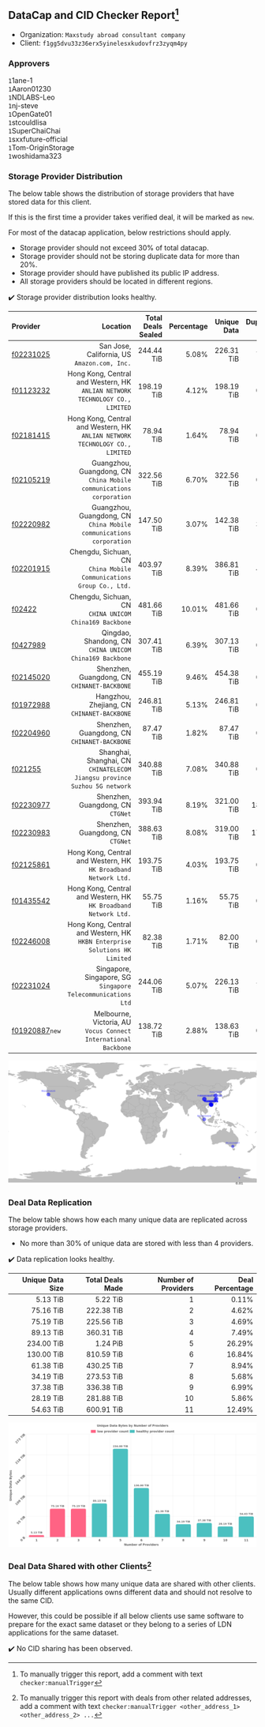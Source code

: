 ## DataCap and CID Checker Report[^1]
 - Organization: `Maxstudy abroad consultant company`
 - Client: `f1gg5dvu33z36erx5yinelesxkudovfrz3zyqm4py`
### Approvers
`1`1ane-1<br/>`1`Aaron01230<br/>`1`NDLABS-Leo<br/>`1`nj-steve<br/>`1`OpenGate01<br/>`1`stcouldlisa<br/>`1`SuperChaiChai<br/>`1`sxxfuture-official<br/>`1`Tom-OriginStorage<br/>`1`woshidama323

### Storage Provider Distribution
The below table shows the distribution of storage providers that have stored data for this client.

If this is the first time a provider takes verified deal, it will be marked as `new`.

For most of the datacap application, below restrictions should apply.
 - Storage provider should not exceed 30% of total datacap.
 - Storage provider should not be storing duplicate data for more than 20%.
 - Storage provider should have published its public IP address.
 - All storage providers should be located in different regions.

✔️ Storage provider distribution looks healthy.

| Provider                                                    |                                                                        Location | Total Deals Sealed | Percentage | Unique Data | Duplicate Deals |
| :---------------------------------------------------------- | ------------------------------------------------------------------------------: | -----------------: | ---------: | ----------: | --------------: |
| [f02231025](https://filfox.info/en/address/f02231025)       |                                 San Jose, California, US<br/>`Amazon.com, Inc.` |         244.44 TiB |      5.08% |  226.31 TiB |           7.41% |
| [f01123232](https://filfox.info/en/address/f01123232)       | Hong Kong, Central and Western, HK<br/>`ANLIAN NETWORK TECHNOLOGY CO., LIMITED` |         198.19 TiB |      4.12% |  198.19 TiB |           0.00% |
| [f02181415](https://filfox.info/en/address/f02181415)       | Hong Kong, Central and Western, HK<br/>`ANLIAN NETWORK TECHNOLOGY CO., LIMITED` |          78.94 TiB |      1.64% |   78.94 TiB |           0.00% |
| [f02105219](https://filfox.info/en/address/f02105219)       |          Guangzhou, Guangdong, CN<br/>`China Mobile communications corporation` |         322.56 TiB |      6.70% |  322.56 TiB |           0.00% |
| [f02220982](https://filfox.info/en/address/f02220982)       |          Guangzhou, Guangdong, CN<br/>`China Mobile communications corporation` |         147.50 TiB |      3.07% |  142.38 TiB |           3.47% |
| [f02201915](https://filfox.info/en/address/f02201915)       |          Chengdu, Sichuan, CN<br/>`China Mobile Communications Group Co., Ltd.` |         403.97 TiB |      8.39% |  386.81 TiB |           4.25% |
| [f02422](https://filfox.info/en/address/f02422)             |                       Chengdu, Sichuan, CN<br/>`CHINA UNICOM China169 Backbone` |         481.66 TiB |     10.01% |  481.66 TiB |           0.00% |
| [f0427989](https://filfox.info/en/address/f0427989)         |                      Qingdao, Shandong, CN<br/>`CHINA UNICOM China169 Backbone` |         307.41 TiB |      6.39% |  307.13 TiB |           0.09% |
| [f02145020](https://filfox.info/en/address/f02145020)       |                                 Shenzhen, Guangdong, CN<br/>`CHINANET-BACKBONE` |         455.19 TiB |      9.46% |  454.38 TiB |           0.18% |
| [f01972988](https://filfox.info/en/address/f01972988)       |                                  Hangzhou, Zhejiang, CN<br/>`CHINANET-BACKBONE` |         246.81 TiB |      5.13% |  246.81 TiB |           0.00% |
| [f02204960](https://filfox.info/en/address/f02204960)       |                                 Shenzhen, Guangdong, CN<br/>`CHINANET-BACKBONE` |          87.47 TiB |      1.82% |   87.47 TiB |           0.00% |
| [f021255](https://filfox.info/en/address/f021255)           |    Shanghai, Shanghai, CN<br/>`CHINATELECOM Jiangsu province Suzhou 5G network` |         340.88 TiB |      7.08% |  340.88 TiB |           0.00% |
| [f02230977](https://filfox.info/en/address/f02230977)       |                                            Shenzhen, Guangdong, CN<br/>`CTGNet` |         393.94 TiB |      8.19% |  321.00 TiB |          18.51% |
| [f02230983](https://filfox.info/en/address/f02230983)       |                                            Shenzhen, Guangdong, CN<br/>`CTGNet` |         388.63 TiB |      8.08% |  319.00 TiB |          17.92% |
| [f02125861](https://filfox.info/en/address/f02125861)       |              Hong Kong, Central and Western, HK<br/>`HK Broadband Network Ltd.` |         193.75 TiB |      4.03% |  193.75 TiB |           0.00% |
| [f01435542](https://filfox.info/en/address/f01435542)       |              Hong Kong, Central and Western, HK<br/>`HK Broadband Network Ltd.` |          55.75 TiB |      1.16% |   55.75 TiB |           0.00% |
| [f02246008](https://filfox.info/en/address/f02246008)       |   Hong Kong, Central and Western, HK<br/>`HKBN Enterprise Solutions HK Limited` |          82.38 TiB |      1.71% |   82.00 TiB |           0.46% |
| [f02231024](https://filfox.info/en/address/f02231024)       |                 Singapore, Singapore, SG<br/>`Singapore Telecommunications Ltd` |         244.06 TiB |      5.07% |  226.13 TiB |           7.35% |
| [f01920887](https://filfox.info/en/address/f01920887)`new`  |              Melbourne, Victoria, AU<br/>`Vocus Connect International Backbone` |         138.72 TiB |      2.88% |  138.63 TiB |           0.07% |

<img src="https://raw.githubusercontent.com/data-preservation-programs/filplus-checker-assets/main/filecoin-project/filecoin-plus-large-datasets/issues/1900/1690276014513.png"/>

### Deal Data Replication
The below table shows how each many unique data are replicated across storage providers.

- No more than 30% of unique data are stored with less than 4 providers.

✔️ Data replication looks healthy.

| Unique Data Size | Total Deals Made | Number of Providers | Deal Percentage |
| ---------------: | ---------------: | ------------------: | --------------: |
|         5.13 TiB |         5.22 TiB |                   1 |           0.11% |
|        75.16 TiB |       222.38 TiB |                   2 |           4.62% |
|        75.19 TiB |       225.56 TiB |                   3 |           4.69% |
|        89.13 TiB |       360.31 TiB |                   4 |           7.49% |
|       234.00 TiB |         1.24 PiB |                   5 |          26.29% |
|       130.00 TiB |       810.59 TiB |                   6 |          16.84% |
|        61.38 TiB |       430.25 TiB |                   7 |           8.94% |
|        34.19 TiB |       273.53 TiB |                   8 |           5.68% |
|        37.38 TiB |       336.38 TiB |                   9 |           6.99% |
|        28.19 TiB |       281.88 TiB |                  10 |           5.86% |
|        54.63 TiB |       600.91 TiB |                  11 |          12.49% |

<img src="https://raw.githubusercontent.com/data-preservation-programs/filplus-checker-assets/main/filecoin-project/filecoin-plus-large-datasets/issues/1900/1690276015569.png"/>

### Deal Data Shared with other Clients[^3]
The below table shows how many unique data are shared with other clients.
Usually different applications owns different data and should not resolve to the same CID.

However, this could be possible if all below clients use same software to prepare for the exact same dataset or they belong to a series of LDN applications for the same dataset.

✔️ No CID sharing has been observed.

[^1]: To manually trigger this report, add a comment with text `checker:manualTrigger`

[^2]: Deals from those addresses are combined into this report as they are specified with `checker:manualTrigger`

[^3]: To manually trigger this report with deals from other related addresses, add a comment with text `checker:manualTrigger <other_address_1> <other_address_2> ...`
